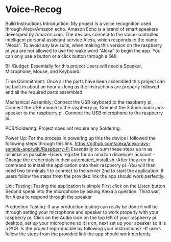 # Voice-Recog
Build Instructions
Introduction: My project is a voice recognition used through Alexa/Amazon echo. Amazon Echo is a brand of smart speakers developed by Amazon.com. The devices connect to the voice-controlled intelligent personal assistant service Alexa, which responds to the name "Alexa". To avoid any law suits, when making this version on the raspberry pi you are not allowed to use the wake word “Alexa” to begin the app. You can only use a button or a click button through a GUI.

Bill/Budget: Essentially for this project Users will need a Speaker, Microphone, Mouse, and Keyboard.

Time Commitment: Once all the parts have been assembled this project can be built in about an hour as long as the instructions are properly followed and all the required parts assembled.

Mechanical Assembly: Connect the USB keyboard to the raspberry pi, Connect the USB mouse to the raspberry pi, Connect the 3.5mm audio jack speaker to the raspberry pi, Connect the USB microphone to the raspberry pi.

PCB/Soldering: Project does not require any Soldering.

Power Up: For the process in powering up this the device I followed the following steps through this link.
https://github.com/alexa/alexa-avs-sample-app/wiki/Raspberry-Pi
Essentially to sum these steps up in as minimal as possible
-Users register for an amazon developer account
-Change the credentials in their automated_install.sh
-After they run the command to install the application onto their raspberry pi
-You will then need two terminals 1 to connect to the server 2nd to start the application.
If users follow the steps from the provided link the app should work perfectly.

Unit Testing:
Testing the application is simple
First click on the Listen button 
Second speak into the microphone by asking Alexa a question.
Third wait for Alexa to respond through the speaker 
 
Production Testing:
If any production testing can really be done it will be through setting your microphone and speaker to work properly with your raspberry pi. Click on the Audio icon on the top left of your raspberry pi desktop, set up your microphone so it is on, next set up your speaker so it is a PCB.
Is the project reproducible by following your instructions?
-If users follow the steps from the provided link the app should work perfectly.
